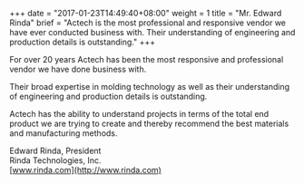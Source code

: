 +++
date = "2017-01-23T14:49:40+08:00"
weight = 1
title = "Mr. Edward Rinda"
brief = "Actech is the most professional and responsive vendor we have ever conducted business with. Their understanding of engineering and production details is outstanding."
+++

For over 20 years Actech has been the most responsive and professional vendor we have done business with. 

Their broad expertise in molding technology as well as their understanding of engineering and production details is outstanding. 

Actech has the ability to understand projects in terms of the total end product we are trying to create and thereby recommend the best materials and manufacturing methods.

Edward Rinda, President  
Rinda Technologies, Inc.  
[www.rinda.com](http://www.rinda.com)
